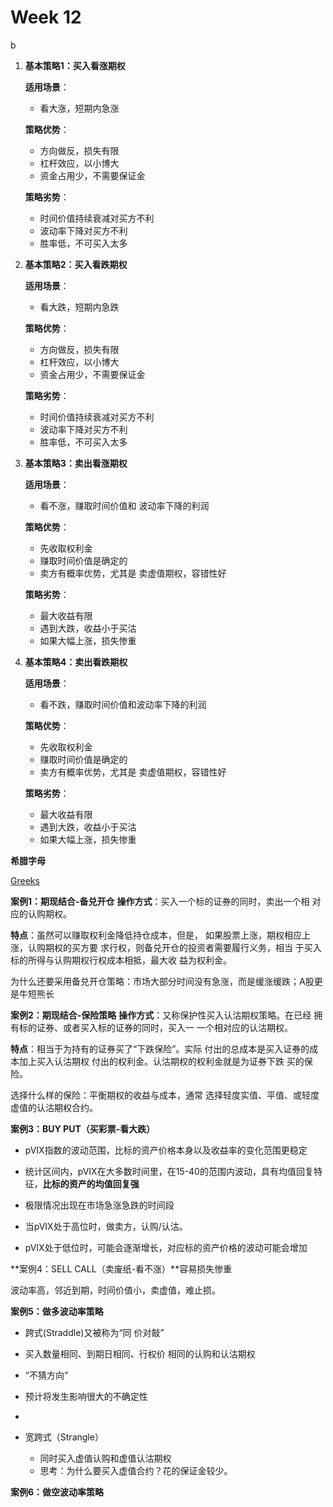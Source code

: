 # Week 12
b
1. **基本策略1：买入看涨期权**

    **适用场景**：
    - 看大涨，短期内急涨

    **策略优势**：
    - 方向做反，损失有限
    - 杠杆效应，以小博大
    - 资金占用少，不需要保证金

    **策略劣势**：
    - 时间价值持续衰减对买方不利
    - 波动率下降对买方不利
    - 胜率低，不可买入太多

2. **基本策略2：买入看跌期权**

    **适用场景**：
    - 看大跌，短期内急跌

    **策略优势**：
    - 方向做反，损失有限
    - 杠杆效应，以小博大
    - 资金占用少，不需要保证金

    **策略劣势**：
    - 时间价值持续衰减对买方不利
    - 波动率下降对买方不利
    - 胜率低，不可买入太多

3. **基本策略3：卖出看涨期权**

    **适用场景**：
    - 看不涨，赚取时间价值和
    波动率下降的利润

    **策略优势**：
    - 先收取权利金
    - 赚取时间价值是确定的
    - 卖方有概率优势，尤其是
    卖虚值期权，容错性好
    
    **策略劣势**：
    - 最大收益有限
    - 遇到大跌，收益小于买沽
    - 如果大幅上涨，损失惨重

4. **基本策略4：卖出看跌期权**

    **适用场景**：
    - 看不跌，赚取时间价值和波动率下降的利润

    **策略优势**：
    - 先收取权利金
    - 赚取时间价值是确定的
    - 卖方有概率优势，尤其是
    卖虚值期权，容错性好

    **策略劣势**：
    - 最大收益有限
    - 遇到大跌，收益小于买沽
    - 如果大幅上涨，损失惨重



**希腊字母**

[Greeks](https://en.wikipedia.org/wiki/Greeks_(finance))

**案例1：期现结合-备兑开仓**
**操作方式**：买入一个标的证券的同时，卖出一个相
对应的认购期权。

**特点**：虽然可以赚取权利金降低持仓成本，但是，
如果股票上涨，期权相应上涨，认购期权的买方要
求行权，则备兑开仓的投资者需要履行义务，相当
于买入标的所得与认购期权行权成本相抵，最大收
益为权利金。

为什么还要采用备兑开仓策略：市场大部分时间没有急涨，而是缓涨缓跌；A股更是牛短熊长

**案例2：期现结合-保险策略**
**操作方式**：又称保护性买入认沽期权策略。在已经
拥有标的证券、或者买入标的证券的同时，买入一
一个相对应的认沽期权。

**特点**：相当于为持有的证券买了“下跌保险”。实际
付出的总成本是买入证券的成本加上买入认沽期权
付出的权利金。认沽期权的权利金就是为证券下跌
买的保险。

选择什么样的保险：平衡期权的收益与成本，通常
选择轻度实值、平值、或轻度虚值的认沽期权合约。

**案例3：BUY PUT（买彩票-看大跌）**

- pVIX指数的波动范围，比标的资产价格本身以及收益率的变化范围更稳定

- 统计区间内，pVIX在大多数时间里，在15-40的范围内波动，具有均值回复特征，**比标的资产的均值回复强**

- 极限情况出现在市场急涨急跌的时间段

- 当pVIX处于高位时，做卖方，认购/认沽。

- pVIX处于低位时，可能会逐渐增长，对应标的资产价格的波动可能会增加

**案例4：SELL CALL（卖废纸-看不涨）**容易损失惨重

波动率高，邻近到期，时间价值小，卖虚值，难止损。

**案例5：做多波动率策略**
- 跨式(Straddle)又被称为“同
价对敲”

- 买入数量相同、到期日相同、行权价
  相同的认购和认沽期权

- “不猜方向”
- 预计将发生影响很大的不确定性
- 
- 宽跨式（Strangle）
    - 同时买入虚值认购和虚值认沽期权
    - 思考：为什么要买入虚值合约？花的保证金较少。

**案例6：做空波动率策略**



